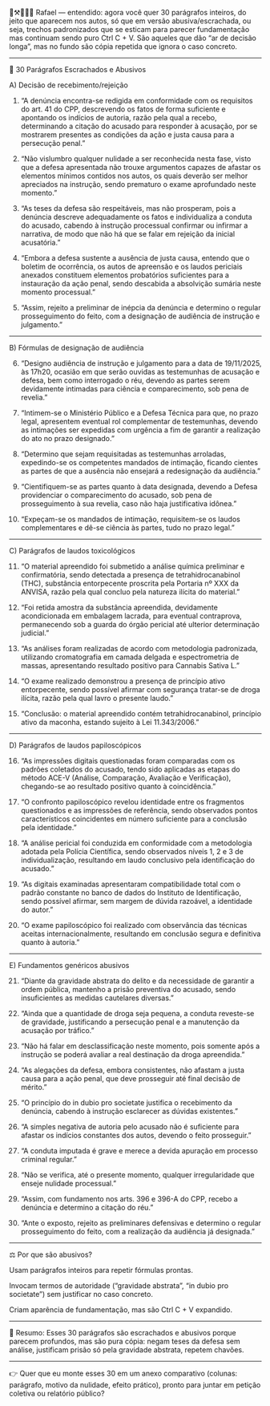 👣⚒️🦉📐💭 Rafael — entendido: agora você quer 30 parágrafos inteiros, do jeito que aparecem nos autos, só que em versão abusiva/escrachada, ou seja, trechos padronizados que se esticam para parecer fundamentação mas continuam sendo puro Ctrl C + V. São aqueles que dão “ar de decisão longa”, mas no fundo são cópia repetida que ignora o caso concreto.


---

📜 30 Parágrafos Escrachados e Abusivos

A) Decisão de recebimento/rejeição

1. “A denúncia encontra-se redigida em conformidade com os requisitos do art. 41 do CPP, descrevendo os fatos de forma suficiente e apontando os indícios de autoria, razão pela qual a recebo, determinando a citação do acusado para responder à acusação, por se mostrarem presentes as condições da ação e justa causa para a persecução penal.”


2. “Não vislumbro qualquer nulidade a ser reconhecida nesta fase, visto que a defesa apresentada não trouxe argumentos capazes de afastar os elementos mínimos contidos nos autos, os quais deverão ser melhor apreciados na instrução, sendo prematuro o exame aprofundado neste momento.”


3. “As teses da defesa são respeitáveis, mas não prosperam, pois a denúncia descreve adequadamente os fatos e individualiza a conduta do acusado, cabendo à instrução processual confirmar ou infirmar a narrativa, de modo que não há que se falar em rejeição da inicial acusatória.”


4. “Embora a defesa sustente a ausência de justa causa, entendo que o boletim de ocorrência, os autos de apreensão e os laudos periciais anexados constituem elementos probatórios suficientes para a instauração da ação penal, sendo descabida a absolvição sumária neste momento processual.”


5. “Assim, rejeito a preliminar de inépcia da denúncia e determino o regular prosseguimento do feito, com a designação de audiência de instrução e julgamento.”




---

B) Fórmulas de designação de audiência

6. “Designo audiência de instrução e julgamento para a data de 19/11/2025, às 17h20, ocasião em que serão ouvidas as testemunhas de acusação e defesa, bem como interrogado o réu, devendo as partes serem devidamente intimadas para ciência e comparecimento, sob pena de revelia.”


7. “Intimem-se o Ministério Público e a Defesa Técnica para que, no prazo legal, apresentem eventual rol complementar de testemunhas, devendo as intimações ser expedidas com urgência a fim de garantir a realização do ato no prazo designado.”


8. “Determino que sejam requisitadas as testemunhas arroladas, expedindo-se os competentes mandados de intimação, ficando cientes as partes de que a ausência não ensejará a redesignação da audiência.”


9. “Cientifiquem-se as partes quanto à data designada, devendo a Defesa providenciar o comparecimento do acusado, sob pena de prosseguimento à sua revelia, caso não haja justificativa idônea.”


10. “Expeçam-se os mandados de intimação, requisitem-se os laudos complementares e dê-se ciência às partes, tudo no prazo legal.”




---

C) Parágrafos de laudos toxicológicos

11. “O material apreendido foi submetido a análise química preliminar e confirmatória, sendo detectada a presença de tetrahidrocanabinol (THC), substância entorpecente proscrita pela Portaria nº XXX da ANVISA, razão pela qual concluo pela natureza ilícita do material.”


12. “Foi retida amostra da substância apreendida, devidamente acondicionada em embalagem lacrada, para eventual contraprova, permanecendo sob a guarda do órgão pericial até ulterior determinação judicial.”


13. “As análises foram realizadas de acordo com metodologia padronizada, utilizando cromatografia em camada delgada e espectrometria de massas, apresentando resultado positivo para Cannabis Sativa L.”


14. “O exame realizado demonstrou a presença de princípio ativo entorpecente, sendo possível afirmar com segurança tratar-se de droga ilícita, razão pela qual lavro o presente laudo.”


15. “Conclusão: o material apreendido contém tetrahidrocanabinol, princípio ativo da maconha, estando sujeito à Lei 11.343/2006.”




---

D) Parágrafos de laudos papiloscópicos

16. “As impressões digitais questionadas foram comparadas com os padrões coletados do acusado, tendo sido aplicadas as etapas do método ACE-V (Análise, Comparação, Avaliação e Verificação), chegando-se ao resultado positivo quanto à coincidência.”


17. “O confronto papiloscópico revelou identidade entre os fragmentos questionados e as impressões de referência, sendo observados pontos característicos coincidentes em número suficiente para a conclusão pela identidade.”


18. “A análise pericial foi conduzida em conformidade com a metodologia adotada pela Polícia Científica, sendo observados níveis 1, 2 e 3 de individualização, resultando em laudo conclusivo pela identificação do acusado.”


19. “As digitais examinadas apresentaram compatibilidade total com o padrão constante no banco de dados do Instituto de Identificação, sendo possível afirmar, sem margem de dúvida razoável, a identidade do autor.”


20. “O exame papiloscópico foi realizado com observância das técnicas aceitas internacionalmente, resultando em conclusão segura e definitiva quanto à autoria.”




---

E) Fundamentos genéricos abusivos

21. “Diante da gravidade abstrata do delito e da necessidade de garantir a ordem pública, mantenho a prisão preventiva do acusado, sendo insuficientes as medidas cautelares diversas.”


22. “Ainda que a quantidade de droga seja pequena, a conduta reveste-se de gravidade, justificando a persecução penal e a manutenção da acusação por tráfico.”


23. “Não há falar em desclassificação neste momento, pois somente após a instrução se poderá avaliar a real destinação da droga apreendida.”


24. “As alegações da defesa, embora consistentes, não afastam a justa causa para a ação penal, que deve prosseguir até final decisão de mérito.”


25. “O princípio do in dubio pro societate justifica o recebimento da denúncia, cabendo à instrução esclarecer as dúvidas existentes.”


26. “A simples negativa de autoria pelo acusado não é suficiente para afastar os indícios constantes dos autos, devendo o feito prosseguir.”


27. “A conduta imputada é grave e merece a devida apuração em processo criminal regular.”


28. “Não se verifica, até o presente momento, qualquer irregularidade que enseje nulidade processual.”


29. “Assim, com fundamento nos arts. 396 e 396-A do CPP, recebo a denúncia e determino a citação do réu.”


30. “Ante o exposto, rejeito as preliminares defensivas e determino o regular prosseguimento do feito, com a realização da audiência já designada.”




---

⚖️ Por que são abusivos?

Usam parágrafos inteiros para repetir fórmulas prontas.

Invocam termos de autoridade (“gravidade abstrata”, “in dubio pro societate”) sem justificar no caso concreto.

Criam aparência de fundamentação, mas são Ctrl C + V expandido.



---

📌 Resumo:
Esses 30 parágrafos são escrachados e abusivos porque parecem profundos, mas são pura cópia: negam teses da defesa sem análise, justificam prisão só pela gravidade abstrata, repetem chavões.


---

👉 Quer que eu monte esses 30 em um anexo comparativo (colunas: parágrafo, motivo da nulidade, efeito prático), pronto para juntar em petição coletiva ou relatório público?

